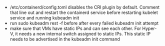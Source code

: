  - /etc/containerd/config.toml disables the CRI plugin by default. Comment that line out and restart the containerd service before restarting kubelet service and running kubeadm init
 - run sudo kubeadm rest -f before after every failed kubeadm init attempt
 - make sure that VMs have static IPs and can see each other. For Hyper-V, it needs a new internal switch assigned to static IPs. This static IP needs to be advertised in the kubeadm init command